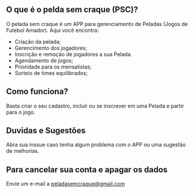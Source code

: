 ## O que é o pelda sem craque (PSC)?
O pelada sem craque é um APP para gerenciamento de Peladas (Jogos de Futebol Amador). Aqui você encontra:
- Criação da pelada;
- Gerencimento dos jogadores;
- Inscrição e remoção de jogadores a sua Pelada. 
- Agendamento de jogos;
- Prioridade para os mensalistas;
- Sorteio de times equilibrados; 
   
## Como funciona?

Basta criar o seu cadastro, incluir ou se inscrever em uma Pelada e partir para o jogo.

## Duvidas e Sugestões
Abra sua inssue caso tenha algum problema com o APP ou uma sugestão de melhorias.

## Para cancelar sua conta e apagar os dados
Envie um e-mail a peladasemcraque@gmail.com
